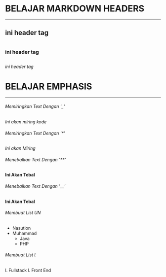 # BELAJAR MARKDOWN HEADERS
--------------------------
## ini header tag <h1>
### ini header tag  <h2>
###### ini header tag <h6>



# BELAJAR EMPHASIS
------------------

###### Memiringkan Text Dengan '_'
_Ini akan miring kode_


###### Memiringkan Text Dengan '*'
*Ini akan Miring*

###### Menebalkan Text Dengan '**'
**Ini Akan Tebal**

###### Menebalkan Text Dengan '__'
__Ini Akan Tebal__

###### Membuat List UN
* Nasution
* Muhammad
	* Java
	* PHP

###### Membuat List l.
l. Fullstack
l. Front End



